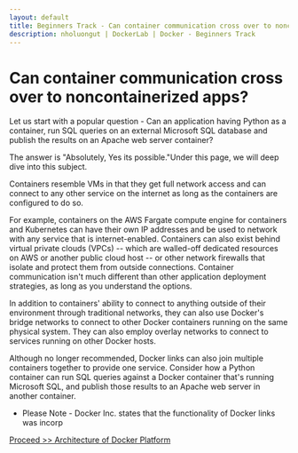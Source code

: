 ```yaml
---
layout: default
title: Beginners Track - Can container communication cross over to noncontainerized apps?
description: nholuongut | DockerLab | Docker - Beginners Track
---
```


# Can container communication cross over to noncontainerized apps?

Let us start with a popular question - Can an application having Python as a container, run SQL queries on an external Microsoft SQL database and publish the results on an Apache web server container? 

The answer is "Absolutely, Yes its possible."Under this page, we will deep dive into this subject.

Containers resemble VMs in that they get full network access and can connect to any other service on the internet as long as the containers are configured to do so.

For example, containers on the AWS Fargate compute engine for containers and Kubernetes can have their own IP addresses and be used to network with any service that is internet-enabled. Containers can also exist behind virtual private clouds (VPCs) -- which are walled-off dedicated resources on AWS or another public cloud host -- or other network firewalls that isolate and protect them from outside connections. Container communication isn't much different than other application deployment strategies, as long as you understand the options.

In addition to containers' ability to connect to anything outside of their environment through traditional networks, they can also use Docker's bridge networks to connect to other Docker containers running on the same physical system. They can also employ overlay networks to connect to services running on other Docker hosts.

Although no longer recommended, Docker links can also join multiple containers together to provide one service. Consider how a Python container can run SQL queries against a Docker container that's running Microsoft SQL, and publish those results to an Apache web server in another container.

* Please Note - Docker Inc. states that the functionality of Docker links was incorp


[Proceed >> Architecture of Docker Platform](http://dockerlabs.nholuongut.com/beginners/architecture-of-docker.html)
